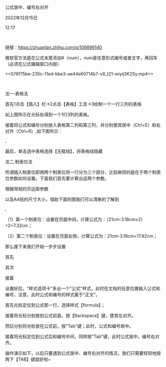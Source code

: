 公式居中、编号右对齐

2022年12月15日

12:17

 

链接：https://zhuanlan.zhihu.com/p/109899140

微软官方法是在公式末尾添加\#（num），num是任意形式编号或者文字，再回车（必须在公式编辑窗口内部）

\<\<576f75be-235c-11ed-bbe3-ae44e60714b7-v8\_t21-wiyij3K2Sy.mp4\>\>

 

法一:表格法

首先1点击【插入】栏→2点击【表格】工具→3绘制一个一行三列的表格

如上图所示在光标处得到一个1行3列的表格。

接着将公式和编号分别放入表格第二列和第三列，并分别使其居中（Ctrl+E）和右对齐（Ctrl+R）,如下图所示：

![](../../../../assets/000_公式居中、编号右对齐_000.png)

最后，单击选中表格选择【无框线】，将表格线隐藏

法二:制表位法

所谓插入制表位即用两个制表位将一行分为三个部分，比较麻烦的是在于两个制表位参数如何设置。下面我们首先要计算出这两个参数。

根据常规的页边距参数

以及A4纸的尺寸大小，借助下面的图我们可以清晰的了解到

![](../../../../assets/000_公式居中、编号右对齐_001.png)

（1）第一个制表位：设置在页面中间，计算公式为：（21cm-3.18cm×2）÷2=7.32cm；

（2）第二个制表位：设置在页面右侧，计算公式为：21cm-3.18cm=17.82cm；

那么接下来我们开始一步步设置

首先

其次

接着

设置好后，"样式选项卡"多出一个"公式"样式，此时在文档的任意位置输入公式和编号，注意，此时公式和编号的样式属于"正文"。

首先光标定位到公式那一行，选择样式【formula】；

接着将光标分别放到公式前面，按【Backspace】键，使其左对齐。

然后分别将光标放在公式前，按"Tab\"键；此时，公式和编号居中。

接着将光标定位到公式后和编号中间，同样按"Tab\"键，此时公式居中，编号右对齐。

操作演示如下，以后只要遇到公式居中、编号右对齐的情况，我们只需要轻轻地按两下【TAB】键就好啦\~
